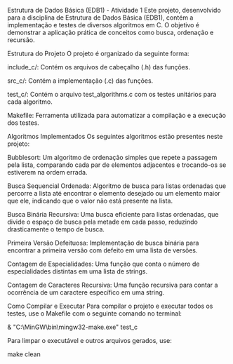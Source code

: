 Estrutura de Dados Básica (EDB1) - Atividade 1
Este projeto, desenvolvido para a disciplina de Estrutura de Dados Básica (EDB1), contém a implementação e testes de diversos algoritmos em C. O objetivo é demonstrar a aplicação prática de conceitos como busca, ordenação e recursão.

Estrutura do Projeto
O projeto é organizado da seguinte forma:

include_c/: Contém os arquivos de cabeçalho (.h) das funções.

src_c/: Contém a implementação (.c) das funções.

test_c/: Contém o arquivo test_algorithms.c com os testes unitários para cada algoritmo.

Makefile: Ferramenta utilizada para automatizar a compilação e a execução dos testes.

Algoritmos Implementados
Os seguintes algoritmos estão presentes neste projeto:

Bubblesort: Um algoritmo de ordenação simples que repete a passagem pela lista, comparando cada par de elementos adjacentes e trocando-os se estiverem na ordem errada.

Busca Sequencial Ordenada: Algoritmo de busca para listas ordenadas que percorre a lista até encontrar o elemento desejado ou um elemento maior que ele, indicando que o valor não está presente na lista.

Busca Binária Recursiva: Uma busca eficiente para listas ordenadas, que divide o espaço de busca pela metade em cada passo, reduzindo drasticamente o tempo de busca.

Primeira Versão Defeituosa: Implementação de busca binária para encontrar a primeira versão com defeito em uma lista de versões.

Contagem de Especialidades: Uma função que conta o número de especialidades distintas em uma lista de strings.

Contagem de Caracteres Recursiva: Uma função recursiva para contar a ocorrência de um caractere específico em uma string.

Como Compilar e Executar
Para compilar o projeto e executar todos os testes, use o Makefile com o seguinte comando no terminal:

& "C:\MinGW\bin\mingw32-make.exe" test_c

Para limpar o executável e outros arquivos gerados, use:

make clean

